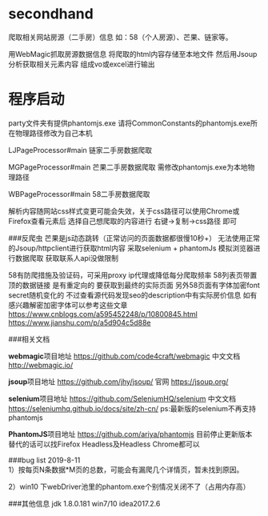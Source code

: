 # secondhand


爬取相关网站房源（二手房）信息
如：58（个人房源）、芒果、链家等。

用WebMagic抓取房源数据信息 将爬取的html内容存储至本地文件
然后用Jsoup分析获取相关元素内容 组成vo或excel进行输出


# 程序启动
party文件夹有提供phantomjs.exe 请将CommonConstants的phantomjs.exe所在物理路径修改为自己本机

LJPageProcessor#main 链家二手房数据爬取 

MGPageProcessor#main 芒果二手房数据爬取 需修改phantomjs.exe为本地物理路径

WBPageProcessor#main 58二手房数据爬取

解析内容随网站css样式变更可能会失效，关于css路径可以使用Chrome或Firefox查看元素后 选择自己想爬取的内容进行 
右键->复制->css路径 即可

###反爬虫
芒果是js动态跳转（正常访问的页面数据都很慢10秒+） 无法使用正常的Jsoup/httpclient进行获取html内容
采取selenium + phantomJs 模拟浏览器进行数据爬取
获取联系人api没做限制

58有防爬措施及验证码，可采用proxy ip代理或降低每分爬取频率
58列表页带置顶的数据链接 是有重定向的 要获取到最终的实际页面
另外58页面有字体加密font secret随机变化的 不过查看源代码发现seo的description中有实际房价信息
如有感兴趣解密加密字体可以参考这些文章
https://www.cnblogs.com/a595452248/p/10800845.html
https://www.jianshu.com/p/a5d904c5d88e

###相关文档

**webmagic**项目地址 https://github.com/code4craft/webmagic 中文文档 http://webmagic.io/

**jsoup**项目地址 https://github.com/jhy/jsoup/ 官网 https://jsoup.org/

**selenium**项目地址 https://github.com/SeleniumHQ/selenium  中文文档 https://seleniumhq.github.io/docs/site/zh-cn/
ps:最新版的selenium不再支持phantomjs

**PhantomJS**项目地址 https://github.com/ariya/phantomjs  目前停止更新版本 替代的话可以找Firefox Headless及Headless Chrome都可以


###bug list
2019-8-11  
1）按每页N条数据*M页的总数，可能会有漏爬几个详情页，暂未找到原因。  

2）win10 下webDriver池里的phantom.exe个别情况关闭不了（占用内存高）  



###其他信息
jdk 1.8.0.181  win7/10  idea2017.2.6



